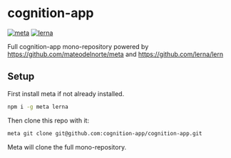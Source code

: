 # cognition-app
[![meta](https://img.shields.io/badge/maintained%20with-meta-00aacc.svg)](https://github.com/mateodelnorte/meta) [![lerna](https://img.shields.io/badge/maintained%20with-lerna-cc00ff.svg)](https://lernajs.io/)

Full cognition-app mono-repository powered by https://github.com/mateodelnorte/meta and https://github.com/lerna/lern

## Setup
First install meta if not already installed.
```bash
npm i -g meta lerna
```

Then clone this repo with it:
```bash
meta git clone git@github.com:cognition-app/cognition-app.git
```

Meta will clone the full mono-repository.
